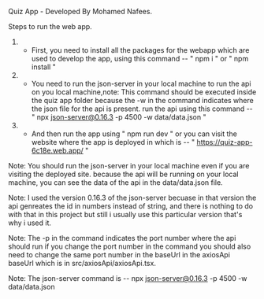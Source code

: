 Quiz App - Developed By Mohamed Nafees.

Steps to run the web app.

1. - First, you need to install all the packages for the webapp which are used to develop the app,  using this command -- " npm i " or " npm install "

2. - You need to run the json-server in your local machine to run the api on you local machine,note: This command should be executed inside the quiz app folder because the -w in the command indicates where the json file for the api is present. run the api using this command -- " npx json-server@0.16.3 -p 4500 -w data/data.json "

3. - And then run the app using " npm run dev " or you can visit the website where the app is deployed in which is -- " https://quiz-app-6c18e.web.app/ "

Note: You should run the json-server in your local machine even if you are visiting the deployed site. because the api will be running on your local machine, you can see the data of the api in the data/data.json file.

Note: I used the version 0.16.3 of the json-server becuase in that version the api genreates the id in numbers instead of string, and there is nothing to do with that in this project but still i usually use this particular version that's why i used it.

Note: The -p in the command indicates the port number where the api should run if you change the port number in the command you should also need to change the same port number in the baseUrl in the axiosApi baseUrl which is in src/axiosApi/axiosApi.tsx.

Note: The json-server command is -- npx json-server@0.16.3 -p 4500 -w data/data.json

